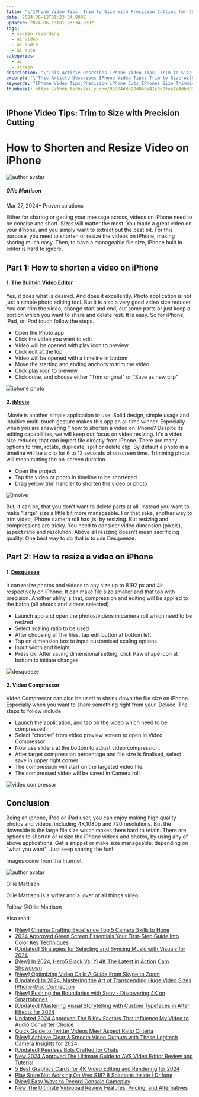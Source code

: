 ```yaml
---
title: "\"IPhone Video Tips  Trim to Size with Precision Cutting for 2024\""
date: 2024-06-12T01:23:34.800Z
updated: 2024-06-13T01:23:34.800Z
tags: 
  - screen-recording
  - ai video
  - ai audio
  - ai auto
categories: 
  - ai
  - screen
description: "\"This Article Describes IPhone Video Tips: Trim to Size with Precision Cutting for 2024\""
excerpt: "\"This Article Describes IPhone Video Tips: Trim to Size with Precision Cutting for 2024\""
keywords: "IPhone Video Tips,Precision iPhone Cuts,IPhones Size Trimming,IPhone Precision Editing,Video Resizing iPhone,IPhone Clipping Guide,IPhone Clip Adjustment"
thumbnail: https://thmb.techidaily.com/02374ddd20d049e41c0d0fe41e4dbd023d73e596f3add5f5b8f6d266eddb08ec.png
---
```


## IPhone Video Tips: Trim to Size with Precision Cutting

# How to Shorten and Resize Video on iPhone

![author avatar](https://images.wondershare.com/filmora/article-images/ollie-mattison.jpg)

##### Ollie Mattison

 Mar 27, 2024• Proven solutions

 Either for sharing or getting your message across, videos on iPhone need to be concise and short. Sizes will matter the most. You made a great video on your iPhone, and you simply want to extract out the best bit. For this purpose, you need to shorten or resize the videos on iPhone, making sharing much easy. Then, to have a manageable file size, iPhone built in editor is hard to ignore.

## Part 1: How to shorten a video on iPhone

#### 1. [The Built-in Video Editor](https://support.apple.com/en-gb/HT207587)

 Yes, it does what is desired. And does it excellently. Photo application is not just a simple photo editing tool. But it is also a very good video size reducer. You can trim the video, change start and end, cut some parts or just keep a portion which you want to share and delete rest. It is easy. So for iPhone, iPad, or iPod touch follow the steps.

* Open the Photo app
* Click the video you want to edit
* Video will be opened with play icon to preview
* Click edit at the top
* Video will be opened with a timeline in bottom
* Move the starting and ending anchors to trim the video
* Click play icon to preview
* Click done, and choose either "Trim original" or "Save as new clip"

![iphone photo](https://images.wondershare.com/filmora/article-images/iPhone_video_edit_default.jpg)

#### 2. [iMovie](https://itunes.apple.com/us/app/imovie/id377298193?mt=8&ign-mpt=uo%3D8)

 iMovie is another simple application to use. Solid design, simple usage and intuitive multi-touch gesture makes this app an all time winner. Especially when you are answering " how to shorten a video on iPhone? Despite its editing capabilities, we will keep our focus on video resizing. It's a video size reducer, that can import file directly from iPhone. There are many options to trim, rotate, duplicate, split or delete clip. By default a photo in a timeline will be a clip for 6 to 12 seconds of onscreen time. Trimming photo will mean cutting the on-screen duration.

* Open the project
* Tap the video or photo in timeline to be shortened
* Drag yellow trim handler to shorten the video or photo

![imoive](https://images.wondershare.com/filmora/article-images/iMovie-shorten.jpeg)

 But, it can be, that you don't want to delete parts at all. Instead you want to make "large" size a little bit more manageable. For that sake, another way to trim video, iPhone camera roll has ,is, by resizing. But resizing and compressions are tricky. You need to consider video dimension (pixels), aspect ratio and resolution. Above all resizing doesn't mean sacrificing quality. One best way to do that is to use Desqueeze.

## Part 2: How to resize a video on iPhone

#### 1. [Desqueeze](https://itunes.apple.com/us/app/desqueeze-batch-resizer/id1046809993?mt=8)

 It can resize photos and videos to any size up to 8192 px and 4k respectively on iPhone. It can make file size smaller and that too with precision. Another utility is that, compression and editing will be applied to the batch (all photos and videos selected).

* Launch app and open the photos/videos in camera roll which need to be resized
* Select scaling ratio to be used
* After choosing all the files, tap edit button at bottom left
* Tap on dimension box to input customised scaling options
* Input width and height
* Press ok. After saving dimensional setting, click Paw shape icon at bottom to initiate changes

![desqueeze](https://images.wondershare.com/filmora/article-images/desqueeze.JPG)

#### 2. Video Compressor

 Video Compressor can also be used to shrink down the file size on iPhone. Especially when you want to share something right from your iDevice. The steps to follow include

* Launch the application, and tap on the video which need to be compressed
* Select "choose" from video preview screen to open in Video Compressor
* Now use sliders at the bottom to adjust video compression.
* After target compression percentage and file size is finalised, select save in upper right corner
* The compression will start on the targeted video file.
* The compressed video will be saved in Camera roll

![video compressor](https://images.wondershare.com/filmora/article-images/video-compressor.JPG)

## Conclusion

 Being an iphone, iPod or iPad user, you can enjoy making high quality photos and videos, including 4K,1080p and 720 resolutions. But the downside is the large file size which makes them hard to retain. There are options to shorten or resize the iPhone videos and photos, by using any of above applications. Get a snippet or make size manageable, depending on "what you want". Just keep sharing the fun!

 Images come from the Internet

![author avatar](https://images.wondershare.com/filmora/article-images/ollie-mattison.jpg)

Ollie Mattison

Ollie Mattison is a writer and a lover of all things video.

Follow @Ollie Mattison


<ins class="adsbygoogle"
     style="display:block"
     data-ad-format="autorelaxed"
     data-ad-client="ca-pub-7571918770474297"
     data-ad-slot="1223367746"></ins>



<ins class="adsbygoogle"
     style="display:block"
     data-ad-client="ca-pub-7571918770474297"
     data-ad-slot="8358498916"
     data-ad-format="auto"
     data-full-width-responsive="true"></ins>


<span class="atpl-alsoreadstyle">Also read:</span>
<div><ul>
<li><a href="https://article-posts.techidaily.com/new-cinema-crafting-excellence-top-5-camera-skills-to-hone/"><u>[New] Cinema Crafting Excellence  Top 5 Camera Skills to Hone</u></a></li>
<li><a href="https://article-posts.techidaily.com/2024-approved-green-screen-essentials-your-first-step-guide-into-color-key-techniques/"><u>2024 Approved  Green Screen Essentials  Your First-Step Guide Into Color Key Techniques</u></a></li>
<li><a href="https://article-posts.techidaily.com/updated-strategies-for-selecting-and-syncing-music-with-visuals-for-2024/"><u>[Updated] Strategies for Selecting and Syncing Music with Visuals for 2024</u></a></li>
<li><a href="https://article-posts.techidaily.com/new-in-2024-hero5-black-vs-yi-4k-the-latest-in-action-cam-showdown/"><u>[New] In 2024, Hero5 Black Vs. Yi 4K  The Latest in Action Cam Showdown</u></a></li>
<li><a href="https://article-posts.techidaily.com/new-optimizing-video-calls-a-guide-from-skype-to-zoom/"><u>[New] Optimizing Video Calls  A Guide From Skype to Zoom</u></a></li>
<li><a href="https://article-posts.techidaily.com/updated-in-2024-mastering-the-art-of-transcending-huge-video-sizes-iphone-mac-connection/"><u>[Updated] In 2024, Mastering the Art of Transcending Huge Video Sizes  IPhone-Mac Connection</u></a></li>
<li><a href="https://article-posts.techidaily.com/new-pushing-the-boundaries-with-sony-discovering-4k-on-smartphones/"><u>[New] Pushing the Boundaries with Sony - Discovering 4K on Smartphones</u></a></li>
<li><a href="https://article-posts.techidaily.com/updated-mastering-visual-storytelling-with-custom-typefaces-in-after-effects-for-2024/"><u>[Updated] Mastering Visual Storytelling with Custom Typefaces in After Effects for 2024</u></a></li>
<li><a href="https://video-ai-editor.techidaily.com/updated-2024-approved-the-5-key-factors-that-influence-my-video-to-audio-converter-choice/"><u>Updated 2024 Approved The 5 Key Factors That Influence My Video to Audio Converter Choice</u></a></li>
<li><a href="https://twitter-videos.techidaily.com/quick-guide-to-twitter-videos-meet-aspect-ratio-criteria/"><u>Quick Guide to Twitter Videos  Meet Aspect Ratio Criteria</u></a></li>
<li><a href="https://screen-mirroring-recording.techidaily.com/new-achieve-clear-and-smooth-video-outputs-with-these-logitech-camera-insights-for-2024/"><u>[New] Achieve Clear & Smooth Video Outputs with These Logitech Camera Insights for 2024</u></a></li>
<li><a href="https://discord-videos.techidaily.com/updated-peerless-bots-crafted-for-chats/"><u>[Updated] Peerless Bots Crafted for Chats</u></a></li>
<li><a href="https://video-content-creator.techidaily.com/new-2024-approved-the-ultimate-guide-to-avs-video-editor-review-and-tutorial/"><u>New 2024 Approved The Ultimate Guide to AVS Video Editor Review and Tutorial</u></a></li>
<li><a href="https://extra-tips.techidaily.com/5-best-graphics-cards-for-4k-video-editing-and-rendering-for-2024/"><u>5 Best Graphics Cards for 4K Video Editing and Rendering for 2024</u></a></li>
<li><a href="https://howto.techidaily.com/play-store-not-working-on-vivo-s18-8-solutions-inside-drfone-by-drfone-fix-android-problems-fix-android-problems/"><u>Play Store Not Working On Vivo S18? 8 Solutions Inside | Dr.fone</u></a></li>
<li><a href="https://visual-screen-recording.techidaily.com/new-easy-ways-to-record-console-gameplay/"><u>[New] Easy Ways to Record Console Gameplay</u></a></li>
<li><a href="https://smart-video-creator.techidaily.com/new-the-ultimate-videopad-review-features-pricing-and-alternatives/"><u>New The Ultimate Videopad Review Features, Pricing, and Alternatives</u></a></li>
</ul></div>
